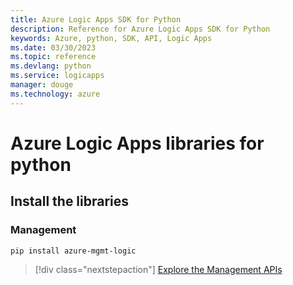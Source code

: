 ```yaml
---
title: Azure Logic Apps SDK for Python
description: Reference for Azure Logic Apps SDK for Python
keywords: Azure, python, SDK, API, Logic Apps
ms.date: 03/30/2023
ms.topic: reference
ms.devlang: python
ms.service: logicapps
manager: douge
ms.technology: azure
---
```

# Azure Logic Apps libraries for python

## Install the libraries


### Management

```bash
pip install azure-mgmt-logic
```
> [!div class="nextstepaction"]
>  [Explore the Management APIs](/python/api/overview/azure/mgmt-logicapps-readme)

